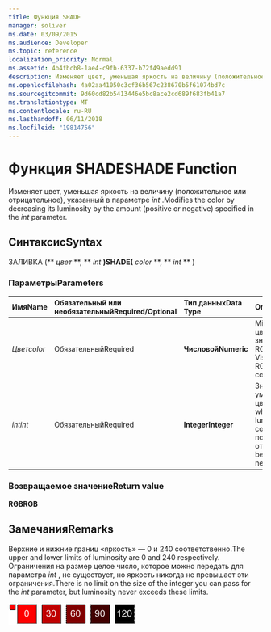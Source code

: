 ```yaml
---
title: Функция SHADE
manager: soliver
ms.date: 03/09/2015
ms.audience: Developer
ms.topic: reference
localization_priority: Normal
ms.assetid: 4b4fbcb8-1ae4-c9fb-6337-b72f49aedd91
description: Изменяет цвет, уменьшая яркость на величину (положительное или отрицательное), указанный в параметре int.
ms.openlocfilehash: 4a02aa41050c3cf36b567c238670b5f61074bd7c
ms.sourcegitcommit: 9d60cd82b5413446e5bc8ace2cd689f683fb41a7
ms.translationtype: MT
ms.contentlocale: ru-RU
ms.lasthandoff: 06/11/2018
ms.locfileid: "19814756"
---
```

# <a name="shade-function"></a><span data-ttu-id="50c62-103">Функция SHADE</span><span class="sxs-lookup"><span data-stu-id="50c62-103">SHADE Function</span></span>

<span data-ttu-id="50c62-104">Изменяет цвет, уменьшая яркость на величину (положительное или отрицательное), указанный в параметре _int_ .</span><span class="sxs-lookup"><span data-stu-id="50c62-104">Modifies the color by decreasing its luminosity by the amount (positive or negative) specified in the  _int_ parameter.</span></span> 
  
## <a name="syntax"></a><span data-ttu-id="50c62-105">Синтаксис</span><span class="sxs-lookup"><span data-stu-id="50c62-105">Syntax</span></span>

<span data-ttu-id="50c62-106">ЗАЛИВКА (** *цвет* **, ** *int* **)</span><span class="sxs-lookup"><span data-stu-id="50c62-106">SHADE(** *color* **, ** *int* ** )</span></span> 
  
### <a name="parameters"></a><span data-ttu-id="50c62-107">Параметры</span><span class="sxs-lookup"><span data-stu-id="50c62-107">Parameters</span></span>

|<span data-ttu-id="50c62-108">**Имя**</span><span class="sxs-lookup"><span data-stu-id="50c62-108">**Name**</span></span>|<span data-ttu-id="50c62-109">**Обязательный или необязательный**</span><span class="sxs-lookup"><span data-stu-id="50c62-109">**Required/Optional**</span></span>|<span data-ttu-id="50c62-110">**Тип данных**</span><span class="sxs-lookup"><span data-stu-id="50c62-110">**Data Type**</span></span>|<span data-ttu-id="50c62-111">**Описание**</span><span class="sxs-lookup"><span data-stu-id="50c62-111">**Description**</span></span>|
|:-----|:-----|:-----|:-----|
| <span data-ttu-id="50c62-112">_Цвет_</span><span class="sxs-lookup"><span data-stu-id="50c62-112">_color_</span></span> <br/> |<span data-ttu-id="50c62-113">Обязательный</span><span class="sxs-lookup"><span data-stu-id="50c62-113">Required</span></span>  <br/> |<span data-ttu-id="50c62-114">**Числовой**</span><span class="sxs-lookup"><span data-stu-id="50c62-114">**Numeric**</span></span> <br/> |<span data-ttu-id="50c62-115">Microsoft Visio цветовой индекс или значение цвета RGB.</span><span class="sxs-lookup"><span data-stu-id="50c62-115">The Microsoft Visio color index or RGB value of the color.</span></span>  <br/> |
| <span data-ttu-id="50c62-116">_int_</span><span class="sxs-lookup"><span data-stu-id="50c62-116">_int_</span></span> <br/> |<span data-ttu-id="50c62-117">Обязательный</span><span class="sxs-lookup"><span data-stu-id="50c62-117">Required</span></span>  <br/> |<span data-ttu-id="50c62-118">**Integer**</span><span class="sxs-lookup"><span data-stu-id="50c62-118">**Integer**</span></span> <br/> |<span data-ttu-id="50c62-119">Значение, на которое уменьшение яркости цвета.</span><span class="sxs-lookup"><span data-stu-id="50c62-119">The amount by which to decrease the luminosity of the color.</span></span> <span data-ttu-id="50c62-120">Может быть положительным или отрицательным.</span><span class="sxs-lookup"><span data-stu-id="50c62-120">Can be positive or negative.</span></span>  <br/> |
   
### <a name="return-value"></a><span data-ttu-id="50c62-121">Возвращаемое значение</span><span class="sxs-lookup"><span data-stu-id="1">Return value</span></span>

 <span data-ttu-id="50c62-122">**RGB**</span><span class="sxs-lookup"><span data-stu-id="50c62-122">**RGB**</span></span>
  
## <a name="remarks"></a><span data-ttu-id="50c62-123">Замечания</span><span class="sxs-lookup"><span data-stu-id="50c62-123">Remarks</span></span>

<span data-ttu-id="50c62-124">Верхние и нижние границ «яркость» — 0 и 240 соответственно.</span><span class="sxs-lookup"><span data-stu-id="50c62-124">The upper and lower limits of luminosity are 0 and 240 respectively.</span></span> <span data-ttu-id="50c62-125">Ограничения на размер целое число, которое можно передать для параметра _int_ , не существует, но яркость никогда не превышает эти ограничения.</span><span class="sxs-lookup"><span data-stu-id="50c62-125">There is no limit on the size of the integer you can pass for the  _int_ parameter, but luminosity never exceeds these limits.</span></span> 
  
![](media/image199_ZA10173627.gif)
  

